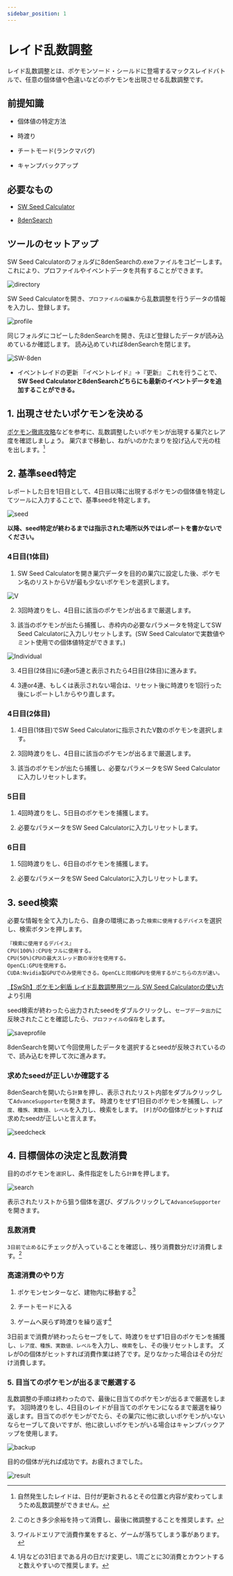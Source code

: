```yaml
---
sidebar_position: 1
---
```


# レイド乱数調整

レイド乱数調整とは、ポケモンソード・シールドに登場するマックスレイドバトルで、任意の個体値や色違いなどのポケモンを出現させる乱数調整です。

## 前提知識

- 個体値の特定方法

- 時渡り

- チートモード(ランクマバグ)

- キャンプバックアップ

## 必要なもの

- [SW Seed Calculator](https://bzl.hatenablog.com/entry/2020/01/05/212130)

- [8denSearch](https://note.com/sub_827/n/nfafc7b0ae371)

## ツールのセットアップ

SW Seed Calculatorのフォルダに8denSearchの.exeファイルをコピーします。
これにより、プロファイルやイベントデータを共有することができます。

![directory](./assets/raid/directory.png)

SW Seed Calculatorを開き、```プロファイルの編集```から乱数調整を行うデータの情報を入力し、登録します。

![profile](./assets/raid/profile.png)

同じフォルダにコピーした8denSearchを開き、先ほど登録したデータが読み込めているか確認します。
読み込めていれば8denSearchを閉じます。

![SW-8den](./assets/raid/SW-8den.png)

- イベントレイドの更新
    『イベントレイド』→『更新』
    これを行うことで、<strong>SW Seed Calculatorと8denSearchどちらにも最新のイベントデータを追加することができる。</strong>

## 1. 出現させたいポケモンを決める

[ポケモン徹底攻略](https://yakkun.com/swsh/raid.htm)などを参考に、乱数調整したいポケモンが出現する巣穴とレア度を確認しましょう。
巣穴まで移動し、ねがいのかたまりを投げ込んで光の柱を出します。[^1]

## 2. 基準seed特定

レポートした日を1日目として、4日目以降に出現するポケモンの個体値を特定してツールに入力することで、基準seedを特定します。

![seed](./assets/raid/seed.png)

<strong>以降、seed特定が終わるまでは指示された場所以外ではレポートを書かないでください。</strong>

### 4日目(1体目)

1. SW Seed Calculatorを開き巣穴データを目的の巣穴に設定した後、ポケモン名のリストからVが最も少ないポケモンを選択します。

![V](./assets/raid/V.png)

2. 3回時渡りをし、4日目に該当のポケモンが出るまで厳選します。

3. 該当のポケモンが出たら捕獲し、赤枠内の必要なパラメータを特定してSW Seed Calculatorに入力しリセットします。(SW Seed Calculatorで実数値やミント使用での個体値特定ができます。)

![Individual](./assets/raid/Individual.png)

   3. 4日目(2体目)に6連or5連と表示されたら4日目(2体目)に進みます。

   3. 3連or4連、もしくは表示されない場合は、リセット後に時渡りを1回行った後にレポートし1.からやり直します。

### 4日目(2体目)

1. 4日目(1体目)でSW Seed Calculatorに指示されたV数のポケモンを選択します。

2. 3回時渡りをし、4日目に該当のポケモンが出るまで厳選します。

3. 該当のポケモンが出たら捕獲し、必要なパラメータをSW Seed Calculatorに入力しリセットします。

### 5日目

1. 4回時渡りをし、5日目のポケモンを捕獲します。

2. 必要なパラメータをSW Seed Calculatorに入力しリセットします。

### 6日目

1. 5回時渡りをし、6日目のポケモンを捕獲します。

2. 必要なパラメータをSW Seed Calculatorに入力しリセットします。

## 3. seed検索

必要な情報を全て入力したら、自身の環境にあった```検索に使用するデバイス```を選択し、検索ボタンを押します。

```
『検索に使用するデバイス』
CPU(100%):CPUをフルに使用する。
CPU(50%)CPUの最大スレッド数の半分を使用する。
OpenCL:GPUを使用する。
CUDA:Nvidia製GPUでのみ使用できる。OpenCLと同様GPUを使用するがこちらの方が速い。
```

[【SwSh】ポケモン剣盾 レイド乱数調整用ツール SW Seed Calculatorの使い方](https://bzl.hatenablog.com/entry/2020/01/05/212130)より引用

seed検索が終わったら出力されたseedをダブルクリックし、```セーブデータ出力```に反映されたことを確認したら、```プロファイルの保存```をします。

![saveprofile](./assets/raid/saveprofile.png)

8denSearchを開いて今回使用したデータを選択するとseedが反映されているので、読み込むを押して次に進みます。

### 求めたseedが正しいか確認する

8denSearchを開いたら```計算```を押し、表示されたリスト内部をダブルクリックして```AdvanceSupporter```を開きます。
時渡りをせず1日目のポケモンを捕獲し、```レア度、種族、実数値、レベル```を入力し、検索をします。
```[F]```が0の個体がヒットすれば求めたseedが正しいと言えます。

![seedcheck](./assets/raid/seedcheck.png)

## 4. 目標個体の決定と乱数消費

目的のポケモンを```選択```し、条件指定をしたら```計算```を押します。

![search](./assets/raid/search.png)

表示されたリストから狙う個体を選び、ダブルクリックして```AdvanceSupporter```を開きます。

### 乱数消費

```3日前で止める```にチェックが入っていることを確認し、残り消費数分だけ消費します。[^2]

### 高速消費のやり方

1. ポケモンセンターなど、建物内に移動する[^3]

2. チートモードに入る

3. ゲームへ戻らず時渡りを繰り返す[^4]

3日前まで消費が終わったらセーブをして、時渡りをせず1日目のポケモンを捕獲し、```レア度、種族、実数値、レベル```を入力し、```検索```をし、その後リセットします。
ズレが0の個体がヒットすれば消費作業は終了です。足りなかった場合はその分だけ消費します。

### 5. 目当てのポケモンが出るまで厳選する

乱数調整の手順は終わったので、最後に目当てのポケモンが出るまで厳選をします。
3回時渡りをし、4日目のレイドが目当てのポケモンになるまで厳選を繰り返します。目当てのポケモンがでたら、その巣穴に他に欲しいポケモンがいないならセーブして良いですが、他に欲しいポケモンがいる場合はキャンプバックアップを使用します。

![backup](./assets/raid/backup.png)

目的の個体が光れば成功です。お疲れさまでした。

![result](./assets/raid/result.png)

[^1]: 自然発生したレイドは、日付が更新されるとその位置と内容が変わってしまうため乱数調整ができません。
[^2]: このとき多少余裕を持って消費し、最後に微調整することを推奨します。
[^3]: ワイルドエリアで消費作業をすると、ゲームが落ちてしまう事があります。
[^4]: 1月などの31日まである月の日だけ変更し、1周ごとに30消費とカウントすると数えやすいので推奨します。